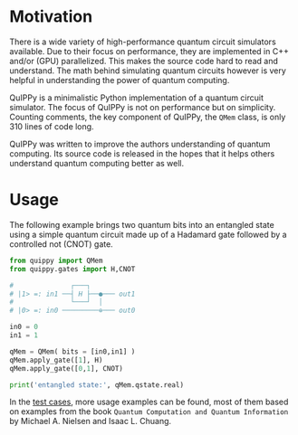# Motivation
There is a wide variety of high-performance quantum circuit simulators available.
Due to their focus on performance, they are implemented in C++ and/or (GPU)
parallelized. This makes the source code hard to read and understand. The math
behind simulating quantum circuits however is very helpful in understanding
the power of quantum computing.

QuIPPy is a minimalistic Python implementation of a quantum circuit simulator.
The focus of QuIPPy is not on performance but on simplicity. Counting comments,
the key component of QuIPPy, the `QMem` class, is only 310 lines of code long.

QuIPPy was written to improve the authors understanding of quantum computing.
Its source code is released in the hopes that it helps others understand
quantum computing better as well.

# Usage
The following example brings two quantum bits into an entangled state using a
simple quantum circuit made up of a Hadamard gate followed by a controlled not
(CNOT) gate.

```py
from quippy import QMem
from quippy.gates import H,CNOT

#              ┌───┐
# |1> =: in1 ──┤ H ├──●─── out1
#              └───┘  │
# |0> =: in0 ─────────⊕─── out0

in0 = 0
in1 = 1

qMem = QMem( bits = [in0,in1] )
qMem.apply_gate([1], H)
qMem.apply_gate([0,1], CNOT)

print('entangled state:', qMem.qstate.real)
```

In the [test cases](./tests/q_mem_tests.py), more usage examples can be found, most of them
based on examples from the book `Quantum Computation and Quantum Information`
by Michael A. Nielsen and Isaac L. Chuang.

